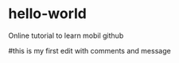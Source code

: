 # hello-world
Online tutorial to learn mobil github


#this is my first edit with comments and message
